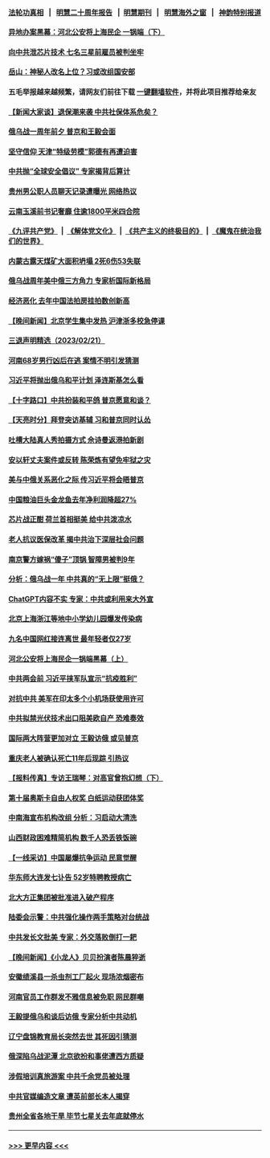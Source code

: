 #### [法轮功真相](https://github.com/gfw-breaker/truth/blob/master/README.md?t=0) &nbsp;&nbsp;|&nbsp;&nbsp; [明慧二十周年报告](https://github.com/gfw-breaker/mh-reports/blob/master/README.md?t=0) &nbsp;&nbsp;|&nbsp;&nbsp;[明慧期刊](https://github.com/gfw-breaker/mh-qikan) &nbsp;&nbsp;|&nbsp;&nbsp; [明慧海外之窗](https://github.com/gfw-breaker/mh-news/blob/master/README.md?t=0) &nbsp;&nbsp;|&nbsp;&nbsp; [神韵特别报道](https://github.com/gfw-breaker/mh-news/blob/master/shenyun.md?t=0)
#### [异地办案黑幕：河北公安将上海民企 一锅端（下）](../pages/nsc413/n13934733.md?t=02230343) 
#### [向中共泄芯片技术 七名三星前雇员被判坐牢](../pages/nsc413/n13935767.md?t=02230343) 
#### [岳山：神秘人改名上位？习或改组国安部](../pages/nsc413/n13935582.md?t=02230343) 
#### 五毛举报越来越频繁，请网友们前往下载 [一键翻墙软件](https://github.com/gfw-breaker/ssr-accounts)，并将此项目推荐给亲友
#### [【新闻大家谈】退保潮来袭 中共社保体系危矣？](../pages/nsc413/n13935718.md?t=02230343) 
#### [俄乌战一周年前夕 普京和王毅会面](../pages/nsc413/n13935656.md?t=02230343) 
#### [坚守信仰 天津“特级劳模”郭德有再遭迫害](../pages/nsc413/n13934725.md?t=02230343) 
#### [中共抛“全球安全倡议” 专家揭背后算计](../pages/nsc413/n13935466.md?t=02230343) 
#### [贵州男公职人员聊天记录遭曝光 网络热议](../pages/nsc413/n13935500.md?t=02230343) 
#### [云南玉溪前书记奢靡 住逾1800平米四合院](../pages/nsc413/n13935385.md?t=02230343) 
#### [《九评共产党》](https://github.com/begood0513/9ping.md/blob/master/README.md) &nbsp;|&nbsp; [《解体党文化》](../../../../jtdwh.md/blob/master/README.md)  &nbsp;|&nbsp; [《共产主义的终极目的》](../../../../gczydzjmd.md/blob/master/README.md) &nbsp;|&nbsp; [《魔鬼在统治我们的世界》](../../../../mgztzwmdsj.md/blob/master/README.md) 
#### [内蒙古露天煤矿大面积坍塌 2死6伤53失联](../pages/nsc413/n13935492.md?t=02230343) 
#### [俄乌战周年美中俄三方角力 专家析国际新格局](../pages/nsc413/n13934906.md?t=02230343) 
#### [经济恶化 去年中国法拍房挂拍数创新高](../pages/nsc413/n13935146.md?t=02230343) 
#### [【晚间新闻】北京学生集中发热 沪津浙多校急停课](../pages/nsc413/n13935210.md?t=02230343) 
#### [三退声明精选（2023/02/21）](../pages/nsc413/n13935108.md?t=02230343) 
#### [河南68岁男行凶后在逃 案情不明引发猜测](../pages/nsc413/n13935062.md?t=02230343) 
#### [习近平将抛出俄乌和平计划 泽连斯基怎么看](../pages/nsc413/n13934993.md?t=02230343) 
#### [【十字路口】中共扮装和平鸽 普京愿意和谈？](../pages/nsc413/n13934851.md?t=02230343) 
#### [【天亮时分】拜登突访基辅 习和普京同时认怂](../pages/nsc413/n13934937.md?t=02230343) 
#### [吐槽大陆真人秀拍摄方式 佘诗曼返港拍新剧](../pages/nsc413/n13934980.md?t=02230343) 
#### [安以轩丈夫案件或反转 陈荣炼有望免牢狱之灾](../pages/nsc413/n13934946.md?t=02230343) 
#### [美与中俄关系恶化之际 传习近平将会晤普京](../pages/nsc413/n13934888.md?t=02230343) 
#### [中国粮油巨头金龙鱼去年净利润降超27%](../pages/nsc413/n13934983.md?t=02230343) 
#### [芯片战正酣 荷兰首相挺美 给中共泼凉水](../pages/nsc413/n13934957.md?t=02230343) 
#### [老人抗议医保改革 揭中共治下深层社会问题](../pages/nsc413/n13934963.md?t=02230343) 
#### [南京警方嫁祸“傻子”顶锅 智障男被判9年](../pages/nsc413/n13934959.md?t=02230343) 
#### [分析：俄乌战一年 中共真的“无上限”挺俄？](../pages/nsc413/n13934884.md?t=02230343) 
#### [ChatGPT内容不实 专家：中共或利用来大外宣](../pages/nsc413/n13934885.md?t=02230343) 
#### [北京上海浙江等地中小学幼儿园爆发传染病](../pages/nsc413/n13934907.md?t=02230343) 
#### [九名中国网红接连离世 最年轻者仅27岁](../pages/nsc413/n13934903.md?t=02230343) 
#### [河北公安将上海民企一锅端黑幕（上）](../pages/nsc413/n13933995.md?t=02230343) 
#### [中共两会前 习近平挟军队宣示“抗疫胜利”](../pages/nsc413/n13934912.md?t=02230343) 
#### [对抗中共 美军在印太多个小机场获使用许可](../pages/nsc413/n13934892.md?t=02230343) 
#### [中共拟禁光伏技术出口阻美欧自产 恐难奏效](../pages/nsc413/n13934909.md?t=02230343) 
#### [国际两大阵营更加对立 王毅访俄 或见普京](../pages/nsc413/n13934882.md?t=02230343) 
#### [重庆老人被确认死亡11年后现踪 引热议](../pages/nsc413/n13934748.md?t=02230343) 
#### [【报料传真】专访王瑞琴：对高官曾抱幻想（下）](../pages/nsc413/n13932987.md?t=02230343) 
#### [第十届奥斯卡自由人权奖 白纸运动获团体奖](../pages/nsc413/n13934490.md?t=02230343) 
#### [中南海宣布机构改组 分析：习启动大清洗](../pages/nsc413/n13934829.md?t=02230343) 
#### [山西财政困难精简机构 数千人恐丢铁饭碗](../pages/nsc413/n13934701.md?t=02230343) 
#### [【一线采访】中国屡爆抗争运动 民意觉醒](../pages/nsc413/n13934024.md?t=02230343) 
#### [华东师大连发七讣告 52岁特聘教授病亡](../pages/nsc413/n13934636.md?t=02230343) 
#### [北大方正集团被批准进入破产程序](../pages/nsc413/n13934678.md?t=02230343) 
#### [陆委会示警：中共强化操作两手策略对台统战](../pages/nsc413/n13934590.md?t=02230343) 
#### [中共发长文批美 专家：外交落败倒打一耙](../pages/nsc413/n13934573.md?t=02230343) 
#### [【晚间新闻】《小龙人》贝贝扮演者陈晨猝逝](../pages/nsc413/n13934667.md?t=02230343) 
#### [安徽绩溪县一杀虫剂工厂起火 现场浓烟密布](../pages/nsc413/n13934628.md?t=02230343) 
#### [河南官员工作群发不雅信息被免职 网民群嘲](../pages/nsc413/n13934619.md?t=02230343) 
#### [王毅提俄乌和谈后访俄 专家分析中共动机](../pages/nsc413/n13934301.md?t=02230343) 
#### [辽宁盘锦教育局长突然去世 其死因引猜测](../pages/nsc413/n13934515.md?t=02230343) 
#### [俄深陷乌战泥潭 北京欲扮和事佬遭西方质疑](../pages/nsc413/n13934567.md?t=02230343) 
#### [涉假培训真旅游案 中共千余党员被处理](../pages/nsc413/n13934516.md?t=02230343) 
#### [中共官媒编造文章 遭英前部长本人揭穿](../pages/nsc413/n13934369.md?t=02230343) 
#### [贵州全省各地干旱 毕节七星关去年底就停水](../pages/nsc413/n13934434.md?t=02230343) 

----
#### [ >>> 更早内容 <<< ](../indexes/nsc413-earlier.md)
